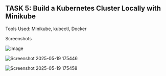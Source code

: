 ## TASK 5: Build a Kubernetes Cluster Locally with Minikube

Tools Used: Minikube, kubectl, Docker

Screenshots

![image](https://github.com/user-attachments/assets/1008f434-e742-4a87-b58c-c34964b14702)
 
![Screenshot 2025-05-19 175446](https://github.com/user-attachments/assets/7f152c4d-917f-4089-ae24-5c1d1e680d7f)

![Screenshot 2025-05-19 175458](https://github.com/user-attachments/assets/bd923f78-bbcb-440d-8d69-885b731457f5)
